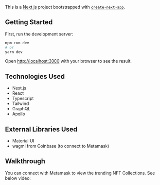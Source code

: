 This is a [Next.js](https://nextjs.org/) project bootstrapped with [`create-next-app`](https://github.com/vercel/next.js/tree/canary/packages/create-next-app).

## Getting Started

First, run the development server:

```bash
npm run dev
# or
yarn dev
```

Open [http://localhost:3000](http://localhost:3000) with your browser to see the result.

## Technologies Used
- Next.js
- React
- Typescript
- Tailwind
- GraphQL
- Apollo

## External Libraries Used
- Material UI
- wagmi from Coinbase (to connect to Metamask)

## Walkthrough
You can connect with Metamask to view the trending NFT Collections. See below video:
